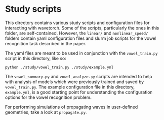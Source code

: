 # Study scripts

This directory contains various study scripts and configuration files for interacting with wavetorch. Some of the scripts, particularly the ones in this folder, are self-contained. However, the `linear/` and `nonlinear_speed/` folders contain yaml configuration files and slurm job scripts for the vowel recognition task described in the paper. 

The yaml files are meant to be used in conjunction with the `vowel_train.py` script in this directory, like so:
```
python ./study/vowel_train.py ./study/example.yml
```
The `vowel_summary.py` and `vowel_analyze.py` scripts are intended to help with analysis of models which were previously trained and saved by `vowel_train.py`. The example configuration file in this directory, `example.yml`, is a good starting point for understanding the configuration options for the vowel recognition problem.

For performing simulations of propagating waves in user-defined geometries, take a look at `propagate.py`.
